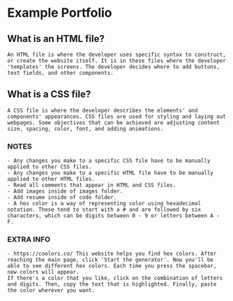 # Example Portfolio

## What is an HTML file?
    An HTML file is where the developer uses specific syntax to construct, or create the website itself. It is in these files where the developer 'templates' the screens. The developer decides where to add buttons, text fields, and other components.
## What is a CSS file?
    A CSS file is where the developer describes the elements' and components' appearances. CSS files are used for styling and laying out webpages. Some objectives that can be achieved are adjusting content size, spacing, color, font, and adding animations.

### NOTES
    - Any changes you make to a specific CSS file have to be manually applied to other CSS files. 
    - Any changes you make to a specific HTML file have to be manually applied to other HTML files. 
    - Read all comments that appear in HTML and CSS files.
    - Add images inside of images folder.
    - Add resume inside of code folder.
    - A hex color is a way of representing color using hexadecimal notation. These tend to start with a # and are followed by six characters, which can be digits between 0 - 9 or letters between A - F.

### EXTRA INFO
    - https://coolors.co/ This website helps you find hex colors. After reaching the main page, click 'Start the generator'. Now you'll be able to see different hex colors. Each time you press the spacebar, new colors will appear.
    If there's a color that you like, click on the combination of letters and digits. Then, copy the text that is highlighted. Finally, paste the color wherever you want.
